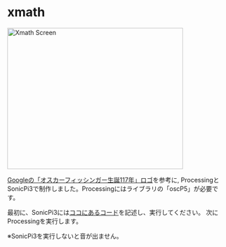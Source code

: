 # xmath

<img src="https://github.com/mathrax-s/xmath/blob/master/doc/image/xmath_screen.png" alt="Xmath Screen" title="Xmath Screen" width="400" height="322">

<a href="https://www.google.com/doodles/oskar-fischingers-117th-birthday?hl=ja">Googleの「オスカーフィッシンガー生誕117年」ロゴ</a>を参考に,
ProcessingとSonicPi3で制作しました。Processingにはライブラリの「oscP5」が必要です。

最初に、SonicPi3には<a href="https://github.com/mathrax-s/xmath/blob/master/Xmath/sonicPi_code.pde">ココにあるコード</a>を記述し、実行してください。
次にProcessingを実行します。

※SonicPi3を実行しないと音が出ません。
